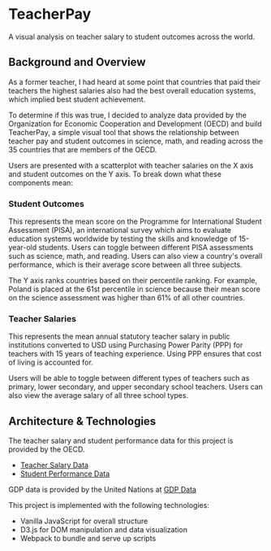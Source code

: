 # TeacherPay
A visual analysis on teacher salary to student outcomes across the world.

## Background and Overview
As a former teacher, I had heard at some point that countries that paid their teachers the highest salaries also had the best overall education systems, which implied best student achievement.

To determine if this was true, I decided to analyze data provided by the Organization for Economic Cooperation and Development (OECD) and build TeacherPay, a simple visual tool that shows the relationship between teacher pay and student outcomes in science, math, and reading across the 35 countries that are members of the OECD.

Users are presented with a scatterplot with teacher salaries on the X axis and student outcomes on the Y axis. To break down what these components mean:

### Student Outcomes
This represents the mean score on the Programme for International Student Assessment (PISA), an international survey which aims to evaluate education systems worldwide by testing the skills and knowledge of 15-year-old students. Users can toggle between different PISA assessments such as science, math, and reading. Users can also view a country's overall performance, which is their average score between all three subjects.

The Y axis ranks countries based on their percentile ranking. For example, Poland is placed at the 61st percentile in science because their mean score on the science assessment was higher than 61% of all other countries.

### Teacher Salaries
This represents the mean annual statutory teacher salary in public institutions converted to USD using Purchasing Power Parity (PPP) for teachers with 15 years of teaching experience. Using PPP ensures that cost of living is accounted for.

Users will be able to toggle between different types of teachers such as primary, lower secondary, and upper secondary school teachers. Users can also view the average salary of all three school types.

## Architecture & Technologies

The teacher salary and student performance data for this project is provided by the OECD.
- [Teacher Salary Data](http://stats.oecd.org/viewhtml.aspx?datasetcode=EAG_TS_STA&lang=en#)
- [Student Performance Data](http://gpseducation.oecd.org/IndicatorExplorer?query=2&indicators=S000*S019*S004*S003*S002*N058*N059*S007*S008*S090*S006*S009*S010*S011*S012*S082*S083*S084*S085*S086*S087*S088*S089*N100*N101*N109*N110*N111*N112*N113*N114*N115*N116*N117*N118*N119*N120*N121*N122*N123*N124*N103*N106*N104*N107*S033*S052*N105*N108*N102*R000*R004*R003*R002*R007*R008*R090*R006*R009*R010*R011*R012*M000*M004*M003*M002*M007*M008*M090*M006*M009*M010*M011*M012*X019*X020*X021*X022*X023*X025*X026*X027*X028*X029*N090*N177*N178*N179*N180*N181*N091*S013*S091*S092*S014*S093*S094*S060*S053*S054*S055*S056*S057*S058*S059*R054*R055*R056*R057*R058*M057*M058*M054*M055*M056*M057*M058*S061*S062*S063*S064*S065*S066*R061*R062*R063*R064*R065*R066*M061*M062*M063*M064*M065*M066*S067*S068*S069*S070*S071*S072*S073*S074*S075*S015*S016*R073*R074*R075*M073*M074*M075*N093*N092*N001*N094*N095*N096*N097*S076*S077*S078*S079*N098*N099*S080*S081*S017*S018*N076*N062*N063*S026*S027*N137*N138*N139*N140*N010*N011*N141*N142*N125*N143*N144*S029*N145*N126*S040*S042*N146*N147*N148*N149*N150*N151*N152*N153*N154*N155*N156*N129*N019*N017*N018*N081*N158*N157*N159*N127*N128*N162*N163*N161*N164*N165*N166*N167*N168*N169*N170*N171*N172*N160*N173*N008*N020*N130*N131*N132*N133*N134*N135*N136*N009*N174*N175*N176)

GDP data is provided by the United Nations at [GDP Data](https://unstats.un.org/unsd/snaama/dnlList.asp)

This project is implemented with the following technologies:

- Vanilla JavaScript for overall structure
- D3.js for DOM manipulation and data visualization
- Webpack to bundle and serve up scripts
